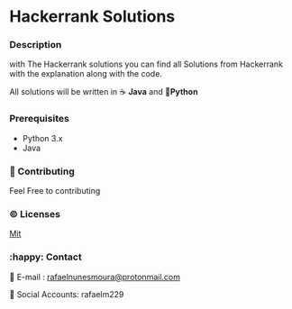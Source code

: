 # Hackerrank Solutions

### Description


with The Hackerrank solutions you can find all Solutions from Hackerrank with the explanation along with the code.

All solutions will be written in :coffee: **Java**  and :snake:**Python**




### Prerequisites



- Python 3.x
- Java 






### :busts_in_silhouette: Contributing



Feel Free to contributing



### :copyright: Licenses



[Mit](/LICENSE) 



### :happy: Contact



:email: E-mail : rafaelnunesmoura@protonmail.com

:tada: Social Accounts: rafaelm229

